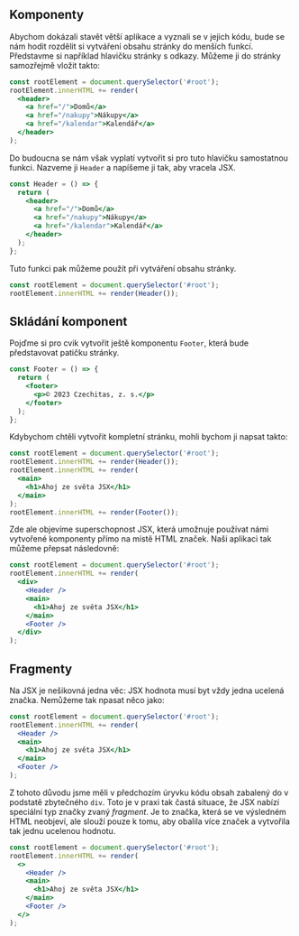## Komponenty

Abychom dokázali stavět větší aplikace a vyznali se v jejich kódu, bude se nám hodit rozdělit si vytváření obsahu stránky do menších funkcí. Představme si například hlavičku stránky s odkazy. Můžeme ji do stránky samozřejmě vložit takto:

```jsx
const rootElement = document.querySelector('#root');
rootElement.innerHTML += render(
  <header>
    <a href="/">Domů</a>
    <a href="/nakupy">Nákupy</a>
    <a href="/kalendar">Kalendář</a>
  </header>
);
```

Do budoucna se nám však vyplatí vytvořit si pro tuto hlavičku samostatnou funkci. Nazveme ji `Header` a napíšeme ji tak, aby vracela JSX.

```jsx
const Header = () => {
  return (
    <header>
      <a href="/">Domů</a>
      <a href="/nakupy">Nákupy</a>
      <a href="/kalendar">Kalendář</a>
    </header>
  );
};
```

Tuto funkci pak můžeme použít při vytváření obsahu stránky.

```jsx
const rootElement = document.querySelector('#root');
rootElement.innerHTML += render(Header());
```

## Skládání komponent

Pojďme si pro cvik vytvořit ještě komponentu `Footer`, která bude představovat patičku stránky.

```jsx
const Footer = () => {
  return (
    <footer>
      <p>© 2023 Czechitas, z. s.</p>
    </footer>
  );
};
```

Kdybychom chtěli vytvořit kompletní stránku, mohli bychom ji napsat takto:

```jsx
const rootElement = document.querySelector('#root');
rootElement.innerHTML += render(Header());
rootElement.innerHTML += render(
  <main>
    <h1>Ahoj ze světa JSX</h1>
  </main>
);
rootElement.innerHTML += render(Footer());
```

Zde ale objevíme superschopnost JSX, která umožnuje používat námi vytvořené komponenty přímo na místě HTML značek. Naši aplikaci tak můžeme přepsat následovně:

```jsx
const rootElement = document.querySelector('#root');
rootElement.innerHTML += render(
  <div>
    <Header />
    <main>
      <h1>Ahoj ze světa JSX</h1>
    </main>
    <Footer />
  </div>
);
```

## Fragmenty

Na JSX je nešikovná jedna věc: JSX hodnota musí byt vždy jedna ucelená značka. Nemůžeme tak npasat něco jako:

```jsx
const rootElement = document.querySelector('#root');
rootElement.innerHTML += render(
  <Header />
  <main>
    <h1>Ahoj ze světa JSX</h1>
  </main>
  <Footer />
);
```

Z tohoto důvodu jsme měli v předchozím úryvku kódu obsah zabalený do v podstatě zbytečného `div`. Toto je v praxi tak častá situace, že JSX nabízí speciální typ značky zvaný _fragment_. Je to značka, která se ve výsledném HTML neobjeví, ale slouží pouze k tomu, aby obalila více značek a vytvořila tak jednu ucelenou hodnotu.

```jsx
const rootElement = document.querySelector('#root');
rootElement.innerHTML += render(
  <>
    <Header />
    <main>
      <h1>Ahoj ze světa JSX</h1>
    </main>
    <Footer />
  </>
);
```
